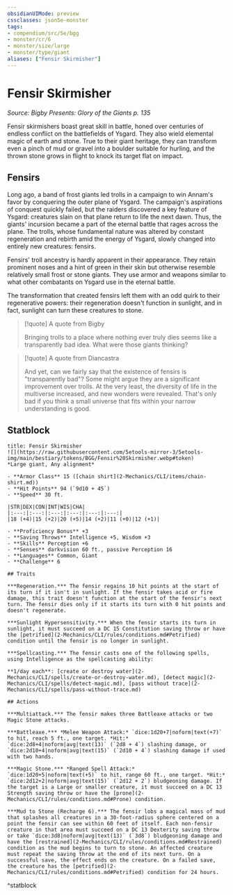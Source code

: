 ```yaml
---
obsidianUIMode: preview
cssclasses: json5e-monster
tags:
- compendium/src/5e/bgg
- monster/cr/6
- monster/size/large
- monster/type/giant
aliases: ["Fensir Skirmisher"]
---
```

# Fensir Skirmisher
*Source: Bigby Presents: Glory of the Giants p. 135*  

Fensir skirmishers boast great skill in battle, honed over centuries of endless conflict on the battlefields of Ysgard. They also wield elemental magic of earth and stone. True to their giant heritage, they can transform even a pinch of mud or gravel into a boulder suitable for hurling, and the thrown stone grows in flight to knock its target flat on impact.

## Fensirs

Long ago, a band of frost giants led trolls in a campaign to win Annam's favor by conquering the outer plane of Ysgard. The campaign's aspirations of conquest quickly failed, but the raiders discovered a key feature of Ysgard: creatures slain on that plane return to life the next dawn. Thus, the giants' incursion became a part of the eternal battle that rages across the plane. The trolls, whose fundamental nature was altered by constant regeneration and rebirth amid the energy of Ysgard, slowly changed into entirely new creatures: fensirs.

Fensirs' troll ancestry is hardly apparent in their appearance. They retain prominent noses and a hint of green in their skin but otherwise resemble relatively small frost or stone giants. They use armor and weapons similar to what other combatants on Ysgard use in the eternal battle.

The transformation that created fensirs left them with an odd quirk to their regenerative powers: their regeneration doesn't function in sunlight, and in fact, sunlight can turn these creatures to stone.

> [!quote] A quote from Bigby  
> 
> Bringing trolls to a place where nothing ever truly dies seems like a transparently bad idea. What were those giants thinking?

> [!quote] A quote from Diancastra  
> 
> And yet, can we fairly say that the existence of fensirs is "transparently bad"? Some might argue they are a significant improvement over trolls. At the very least, the diversity of life in the multiverse increased, and new wonders were revealed. That's only bad if you think a small universe that fits within your narrow understanding is good.


## Statblock

```ad-statblock
title: Fensir Skirmisher
![](https://raw.githubusercontent.com/5etools-mirror-3/5etools-img/main/bestiary/tokens/BGG/Fensir%20Skirmisher.webp#token)
*Large giant, Any alignment*

- **Armor Class** 15 ([chain shirt](2-Mechanics/CLI/items/chain-shirt.md))
- **Hit Points** 94 (`9d10 + 45`)
- **Speed** 30 ft.

|STR|DEX|CON|INT|WIS|CHA|
|:---:|:---:|:---:|:---:|:---:|:---:|
|18 (+4)|15 (+2)|20 (+5)|14 (+2)|11 (+0)|12 (+1)|

- **Proficiency Bonus** +3
- **Saving Throws** Intelligence +5, Wisdom +3
- **Skills** Perception +6
- **Senses** darkvision 60 ft., passive Perception 16
- **Languages** Common, Giant
- **Challenge** 6

## Traits

***Regeneration.*** The fensir regains 10 hit points at the start of its turn if it isn't in sunlight. If the fensir takes acid or fire damage, this trait doesn't function at the start of the fensir's next turn. The fensir dies only if it starts its turn with 0 hit points and doesn't regenerate.

***Sunlight Hypersensitivity.*** When the fensir starts its turn in sunlight, it must succeed on a DC 15 Constitution saving throw or have the [petrified](2-Mechanics/CLI/rules/conditions.md#Petrified) condition until the fensir is no longer in sunlight.

***Spellcasting.*** The fensir casts one of the following spells, using Intelligence as the spellcasting ability:

**1/day each**: [create or destroy water](2-Mechanics/CLI/spells/create-or-destroy-water.md), [detect magic](2-Mechanics/CLI/spells/detect-magic.md), [pass without trace](2-Mechanics/CLI/spells/pass-without-trace.md)

## Actions

***Multiattack.*** The fensir makes three Battleaxe attacks or two Magic Stone attacks.

***Battleaxe.*** *Melee Weapon Attack:* `dice:1d20+7|noform|text(+7)` to hit, reach 5 ft., one target. *Hit:* `dice:2d8+4|noform|avg|text(13)` (`2d8 + 4`) slashing damage, or `dice:2d10+4|noform|avg|text(15)` (`2d10 + 4`) slashing damage if used with two hands.

***Magic Stone.*** *Ranged Spell Attack:* `dice:1d20+5|noform|text(+5)` to hit, range 60 ft., one target. *Hit:* `dice:2d12+2|noform|avg|text(15)` (`2d12 + 2`) bludgeoning damage. If the target is a Large or smaller creature, it must succeed on a DC 13 Strength saving throw or have the [prone](2-Mechanics/CLI/rules/conditions.md#Prone) condition.

***Mud to Stone (Recharge 6).*** The fensir lobs a magical mass of mud that splashes all creatures in a 30-foot-radius sphere centered on a point the fensir can see within 60 feet of itself. Each non-fensir creature in that area must succeed on a DC 13 Dexterity saving throw or take `dice:3d8|noform|avg|text(13)` (`3d8`) bludgeoning damage and have the [restrained](2-Mechanics/CLI/rules/conditions.md#Restrained) condition as the mud begins to turn to stone. An affected creature must repeat the saving throw at the end of its next turn. On a successful save, the effect ends on the creature. On a failed save, the creature has the [petrified](2-Mechanics/CLI/rules/conditions.md#Petrified) condition for 24 hours.
```
^statblock